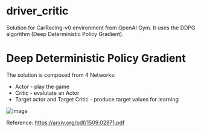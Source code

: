 # driver_critic
Solution for CarRacing-v0 environment from OpenAI Gym. It uses the DDPG algorithm (Deep Deterministic Policy Gradient).

# Deep Deterministic Policy Gradient
The solution is composed from 4 Networks:
* Actor - play the game
* Critic - evalutate an Actor
* Target actor and Target Critic - produce target values for learning

![image](https://user-images.githubusercontent.com/6407844/111140756-ffdf5080-8582-11eb-8372-8764c0c0e1d9.png)

Reference:
https://arxiv.org/pdf/1509.02971.pdf

